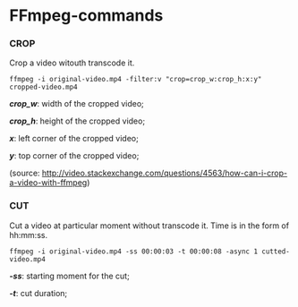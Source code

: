 # FFmpeg-commands
### CROP
Crop a video witouth transcode it.

    ffmpeg -i original-video.mp4 -filter:v "crop=crop_w:crop_h:x:y" cropped-video.mp4

***crop_w***: width of the cropped video;

***crop_h***: height of the cropped video;

***x***: left corner of the cropped video;

***y***: top corner of the cropped video;

(source: http://video.stackexchange.com/questions/4563/how-can-i-crop-a-video-with-ffmpeg)


### CUT
Cut a video at particular moment without transcode it. Time is in the form of hh:mm:ss.

    ffmpeg -i original-video.mp4 -ss 00:00:03 -t 00:00:08 -async 1 cutted-video.mp4

***-ss***: starting moment for the cut;

***-t***: cut duration;
